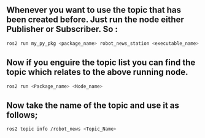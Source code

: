## Whenever you want to use the topic that has been created before. Just run the node either Publisher or Subscriber. So : 
```bash
ros2 run my_py_pkg <package_name> robot_news_station <executable_name>
```
## Now if you enguire the topic list you can find the topic which relates to the above running node.
```bash
ros2 run <Package_name> <Node_name>
```
## Now take the name of the topic and use it as follows;
```bash
ros2 topic info /robot_news <Topic_Name>
```
